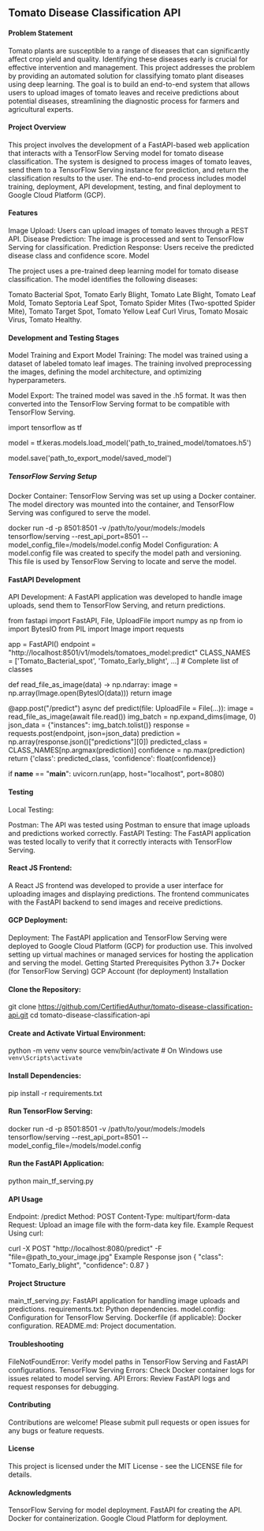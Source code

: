 ## Tomato Disease Classification API
#### Problem Statement
Tomato plants are susceptible to a range of diseases that can significantly affect crop yield and quality. Identifying these diseases early is crucial for effective intervention and management. This project addresses the problem by providing an automated solution for classifying tomato plant diseases using deep learning. The goal is to build an end-to-end system that allows users to upload images of tomato leaves and receive predictions about potential diseases, streamlining the diagnostic process for farmers and agricultural experts.

#### Project Overview
This project involves the development of a FastAPI-based web application that interacts with a TensorFlow Serving model for tomato disease classification. The system is designed to process images of tomato leaves, send them to a TensorFlow Serving instance for prediction, and return the classification results to the user. The end-to-end process includes model training, deployment, API development, testing, and final deployment to Google Cloud Platform (GCP).

#### Features
Image Upload: Users can upload images of tomato leaves through a REST API.
Disease Prediction: The image is processed and sent to TensorFlow Serving for classification.
Prediction Response: Users receive the predicted disease class and confidence score.
Model

The project uses a pre-trained deep learning model for tomato disease classification. The model identifies the following diseases:

Tomato Bacterial Spot,
Tomato Early Blight,
Tomato Late Blight,
Tomato Leaf Mold,
Tomato Septoria Leaf Spot,
Tomato Spider Mites (Two-spotted Spider Mite),
Tomato Target Spot,
Tomato Yellow Leaf Curl Virus,
Tomato Mosaic Virus,
Tomato Healthy.

#### Development and Testing Stages
Model Training and Export
Model Training: The model was trained using a dataset of labeled tomato leaf images. The training involved preprocessing the images, defining the model architecture, and optimizing hyperparameters.

Model Export: The trained model was saved in the .h5 format. It was then converted into the TensorFlow Serving format to be compatible with TensorFlow Serving.

import tensorflow as tf

model = tf.keras.models.load_model('path_to_trained_model/tomatoes.h5')

model.save('path_to_export_model/saved_model')

##### TensorFlow Serving Setup
Docker Container: TensorFlow Serving was set up using a Docker container. The model directory was mounted into the container, and TensorFlow Serving was configured to serve the model.

docker run -d -p 8501:8501 -v /path/to/your/models:/models tensorflow/serving --rest_api_port=8501 --model_config_file=/models/model.config
Model Configuration: A model.config file was created to specify the model path and versioning. This file is used by TensorFlow Serving to locate and serve the model.

#### FastAPI Development
API Development: A FastAPI application was developed to handle image uploads, send them to TensorFlow Serving, and return predictions.

from fastapi import FastAPI, File, UploadFile
import numpy as np
from io import BytesIO
from PIL import Image
import requests

app = FastAPI()
endpoint = "http://localhost:8501/v1/models/tomatoes_model:predict"
CLASS_NAMES = ['Tomato_Bacterial_spot', 'Tomato_Early_blight', ...]  # Complete list of classes

def read_file_as_image(data) -> np.ndarray:
    image = np.array(Image.open(BytesIO(data)))
    return image

@app.post("/predict")
async def predict(file: UploadFile = File(...)):
    image = read_file_as_image(await file.read())
    img_batch = np.expand_dims(image, 0)
    json_data = {"instances": img_batch.tolist()}
    response = requests.post(endpoint, json=json_data)
    prediction = np.array(response.json()["predictions"][0])
    predicted_class = CLASS_NAMES[np.argmax(prediction)]
    confidence = np.max(prediction)
    return {'class': predicted_class, 'confidence': float(confidence)}

if __name__ == "__main__":
    uvicorn.run(app, host="localhost", port=8080)

#### Testing
Local Testing:

Postman: The API was tested using Postman to ensure that image uploads and predictions worked correctly.
FastAPI Testing: The FastAPI application was tested locally to verify that it correctly interacts with TensorFlow Serving.

#### React JS Frontend:

A React JS frontend was developed to provide a user interface for uploading images and displaying predictions. The frontend communicates with the FastAPI backend to send images and receive predictions.

#### GCP Deployment:

Deployment: The FastAPI application and TensorFlow Serving were deployed to Google Cloud Platform (GCP) for production use. This involved setting up virtual machines or managed services for hosting the application and serving the model.
Getting Started
Prerequisites
Python 3.7+
Docker (for TensorFlow Serving)
GCP Account (for deployment)
Installation

#### Clone the Repository:

git clone https://github.com/CertifiedAuthur/tomato-disease-classification-api.git
cd tomato-disease-classification-api

#### Create and Activate Virtual Environment:

python -m venv venv
source venv/bin/activate   # On Windows use `venv\Scripts\activate`

#### Install Dependencies:

pip install -r requirements.txt

#### Run TensorFlow Serving:

docker run -d -p 8501:8501 -v /path/to/your/models:/models tensorflow/serving --rest_api_port=8501 --model_config_file=/models/model.config

#### Run the FastAPI Application:

python main_tf_serving.py

#### API Usage
Endpoint: /predict
Method: POST
Content-Type: multipart/form-data
Request: Upload an image file with the form-data key file.
Example Request
Using curl:

curl -X POST "http://localhost:8080/predict" -F "file=@path_to_your_image.jpg"
Example Response
json
{
  "class": "Tomato_Early_blight",
  "confidence": 0.87
}

#### Project Structure
main_tf_serving.py: FastAPI application for handling image uploads and predictions.
requirements.txt: Python dependencies.
model.config: Configuration for TensorFlow Serving.
Dockerfile (if applicable): Docker configuration.
README.md: Project documentation.

#### Troubleshooting
FileNotFoundError: Verify model paths in TensorFlow Serving and FastAPI configurations.
TensorFlow Serving Errors: Check Docker container logs for issues related to model serving.
API Errors: Review FastAPI logs and request responses for debugging.

#### Contributing
Contributions are welcome! Please submit pull requests or open issues for any bugs or feature requests.

#### License
This project is licensed under the MIT License - see the LICENSE file for details.

#### Acknowledgments
TensorFlow Serving for model deployment.
FastAPI for creating the API.
Docker for containerization.
Google Cloud Platform for deployment.
